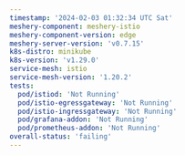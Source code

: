 ```yaml
---
timestamp: '2024-02-03 01:32:34 UTC Sat'
meshery-component: meshery-istio
meshery-component-version: edge
meshery-server-version: 'v0.7.15'
k8s-distro: minikube
k8s-version: 'v1.29.0'
service-mesh: istio
service-mesh-version: '1.20.2'
tests:
  pod/istiod: 'Not Running'
  pod/istio-egressgateway: 'Not Running'
  pod/istio-ingressgateway: 'Not Running'
  pod/grafana-addon: 'Not Running'
  pod/prometheus-addon: 'Not Running'
overall-status: 'failing'
---
```

